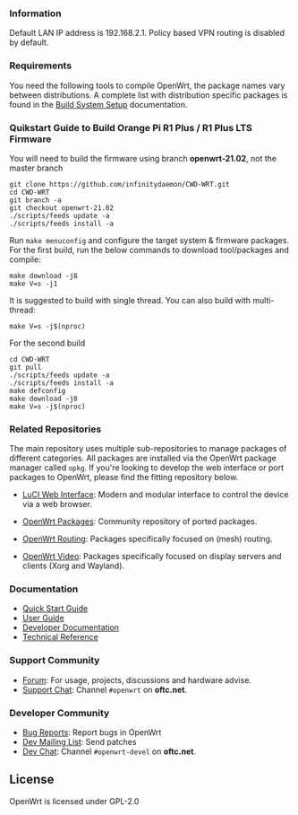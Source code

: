 
### Information
Default LAN IP address is 192.168.2.1. Policy based VPN routing is disabled by default.

### Requirements

You need the following tools to compile OpenWrt, the package names vary between
distributions. A complete list with distribution specific packages is found in
the [Build System Setup](https://openwrt.org/docs/guide-developer/build-system/install-buildsystem)
documentation.

### Quikstart Guide to Build Orange Pi R1 Plus / R1 Plus LTS Firmware

You will need to build the firmware using branch **openwrt-21.02**, not the master branch

```
git clone https://github.com/infinitydaemon/CWD-WRT.git
cd CWD-WRT
git branch -a
git checkout openwrt-21.02
./scripts/feeds update -a
./scripts/feeds install -a 
```

Run `make menuconfig` and configure the target system & firmware packages.
For the first build, run the below commands to download tool/packages and compile:

```
make download -j8
make V=s -j1
```

It is suggested to build with single thread. You can also build with multi-thread:

`make V=s -j$(nproc)`

For the second build 
```
cd CWD-WRT
git pull
./scripts/feeds update -a
./scripts/feeds install -a
make defconfig
make download -j8
make V=s -j$(nproc)
```

### Related Repositories

The main repository uses multiple sub-repositories to manage packages of
different categories. All packages are installed via the OpenWrt package
manager called `opkg`. If you're looking to develop the web interface or port
packages to OpenWrt, please find the fitting repository below.

* [LuCI Web Interface](https://github.com/openwrt/luci): Modern and modular
  interface to control the device via a web browser.

* [OpenWrt Packages](https://github.com/openwrt/packages): Community repository
  of ported packages.

* [OpenWrt Routing](https://github.com/openwrt/routing): Packages specifically
  focused on (mesh) routing.

* [OpenWrt Video](https://github.com/openwrt/video): Packages specifically
  focused on display servers and clients (Xorg and Wayland).

### Documentation

* [Quick Start Guide](https://openwrt.org/docs/guide-quick-start/start)
* [User Guide](https://openwrt.org/docs/guide-user/start)
* [Developer Documentation](https://openwrt.org/docs/guide-developer/start)
* [Technical Reference](https://openwrt.org/docs/techref/start)

### Support Community

* [Forum](https://forum.openwrt.org): For usage, projects, discussions and hardware advise.
* [Support Chat](https://webchat.oftc.net/#openwrt): Channel `#openwrt` on **oftc.net**.

### Developer Community

* [Bug Reports](https://bugs.openwrt.org): Report bugs in OpenWrt
* [Dev Mailing List](https://lists.openwrt.org/mailman/listinfo/openwrt-devel): Send patches
* [Dev Chat](https://webchat.oftc.net/#openwrt-devel): Channel `#openwrt-devel` on **oftc.net**.

## License

OpenWrt is licensed under GPL-2.0
